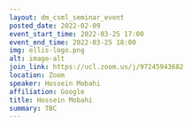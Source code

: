```yaml
---
layout: dm_csml_seminar_event
posted_date: 2022-02-09
event_start_time: 2022-03-25 17:00
event_end_time: 2022-03-25 18:00
img: ellis-logo.png
alt: image-alt
join_link: https://ucl.zoom.us/j/97245943682
location: Zoom
speaker: Hossein Mobahi
affiliation: Google
title: Hossein Mobahi
summary: TBC
---
```


